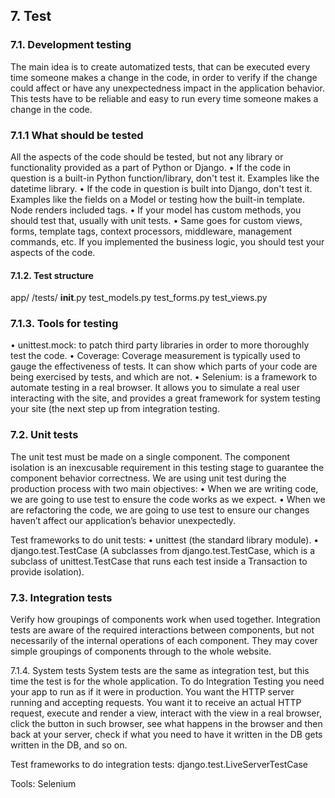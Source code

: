 ## 7. Test

### 7.1. Development testing
The main idea is to create automatized tests, that can be executed every time someone makes a change in the code, in order to verify if the change could affect or have any unexpectedness impact in the application behavior. This tests have to be reliable and easy to run every time someone makes a change in the code.

### 7.1.1 What should be tested
All the aspects of the code should be tested, but not any library or functionality provided as a part of Python or Django.
• If the code in question is a built-in Python function/library, don't test it. Examples like the datetime library.
• If the code in question is built into Django, don't test it. Examples like the fields on a Model or testing how the built-in template. Node renders included tags.
• If your model has custom methods, you should test that, usually with unit tests.
• Same goes for custom views, forms, template tags, context processors, middleware, management commands, etc. If you implemented the business logic, you should test your aspects of the code.

#### 7.1.2.  Test structure
  app/
      /tests/
          __init__.py
          test_models.py
          test_forms.py
          test_views.py


### 7.1.3.  Tools for testing

• unittest.mock: to patch third party libraries in order to more thoroughly test the code.
• Coverage: Coverage measurement is typically used to gauge the effectiveness of tests. It can show which parts of your code are being exercised by tests, and which are not.
• Selenium: is a framework to automate testing in a real browser. It allows you to simulate a real user interacting with the site, and provides a great framework for system testing your site (the next step up from integration testing.


###  7.2. Unit tests

The unit test must be made on a single component. The component isolation is an inexcusable requirement in this testing stage to guarantee the component behavior correctness.
We are using unit test during the production process with two main objectives:
• When we are writing code, we are going to use test to ensure the code works as we expect.
• When we are refactoring the code, we are going to use test to ensure our changes haven’t affect our application’s behavior unexpectedly.

Test frameworks to do unit tests:
• unittest (the standard library module).
• django.test.TestCase (A subclasses from django.test.TestCase, which is a subclass of unittest.TestCase that runs each test inside a Transaction to provide isolation).


### 7.3. Integration tests
Verify how groupings of components work when used together. Integration tests are aware of the required interactions between components, but not necessarily of the internal operations of each component. They may cover simple groupings of components through to the whole website.

7.1.4. System tests
System tests are the same as integration test, but this time the test is for the whole application.
To do Integration Testing you need your app to run as if it were in production. You want the HTTP server running and accepting requests. You want it to receive an actual HTTP request, execute and render a view, interact with the view in a real browser, click the button in such browser, see what happens in the browser and then back at your server, check if what you need to have it written in the DB gets written in the DB, and so on.

Test frameworks to do integration tests:
django.test.LiveServerTestCase

Tools:
Selenium
